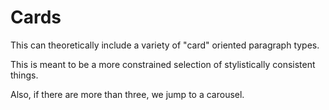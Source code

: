 # Cards

This can theoretically include a variety of "card" oriented paragraph
types.

This is meant to be a more constrained selection of stylistically
consistent things.

Also, if there are more than three, we jump to a carousel.